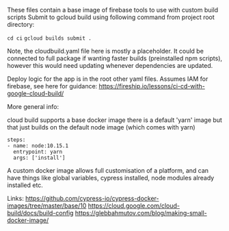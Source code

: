 These files contain a base image of firebase tools to use with custom build scripts
Submit to gcloud build using following command from project root directory:

`cd ci`
`gcloud builds submit .`

Note, the cloudbuild.yaml file here is mostly a placeholder.
It could be connected to full package if wanting faster builds (preinstalled npm scripts),
however this would need updating whenever dependencies are updated.

Deploy logic for the app is in the root other yaml files.
Assumes IAM for firebase, see here for guidance:
https://fireship.io/lessons/ci-cd-with-google-cloud-build/

More general info:

cloud build supports a base docker image
there is a default 'yarn' image but that just builds on the default node image (which comes with yarn)

```
steps:
- name: node:10.15.1
  entrypoint: yarn
  args: ['install']
```

A custom docker image allows full customisation of a platform, and can have things
like global variables, cypress installed, node modules already installed etc.

Links:
https://github.com/cypress-io/cypress-docker-images/tree/master/base/10
https://cloud.google.com/cloud-build/docs/build-config
https://glebbahmutov.com/blog/making-small-docker-image/
